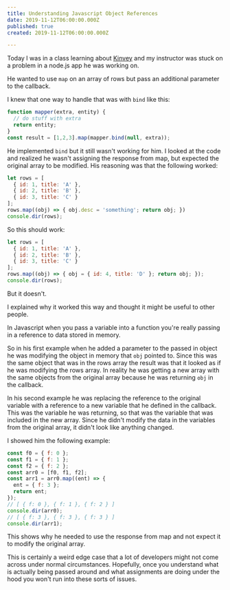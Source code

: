 ```yaml
---
title: Understanding Javascript Object References
date: 2019-11-12T06:00:00.000Z
published: true
created: 2019-11-12T06:00:00.000Z

---
```


Today I was in a class learning about [Kinvey](https://www.progress.com/kinvey) and my instructor was stuck on a problem in a node.js app he was working on.

He wanted to use `map` on an array of rows but pass an additional parameter to the callback.

I knew that one way to handle that was with `bind` like this:

```javascript
function mapper(extra, entity) {
  // do stuff with extra
  return entity;
}
const result = [1,2,3].map(mapper.bind(null, extra));
```

He implemented `bind` but it still wasn't working for him. I looked at the code and realized he wasn't assigning the response from map, but expected the original array to be modified.  His reasoning was that the following worked:

```javascript
let rows = [
  { id: 1, title: 'A' },
  { id: 2, title: 'B' },
  { id: 3, title: 'C' }
];
rows.map((obj) => { obj.desc = 'something'; return obj; })
console.dir(rows);
```

So this should work:

```javascript
let rows = [
  { id: 1, title: 'A' },
  { id: 2, title: 'B' },
  { id: 3, title: 'C' }
];
rows.map((obj) => { obj = { id: 4, title: 'D' }; return obj; });
console.dir(rows);
```

But it doesn't.

I explained why it worked this way and thought it might be useful to other people.

In Javascript when you pass a variable into a function you're really passing in a reference to data stored in memory.

So in his first example when he added a parameter to the passed in object he was modifying the object in memory that `obj` pointed to. Since this was the same object that was in the rows array the result was that it looked as if he was modifying the rows array.  In reality he was getting a new array with the same objects from the original array because he was returning `obj` in the callback.

In his second example he was replacing the reference to the original variable with a reference to a new variable that he defined in the callback. This was the variable he was returning, so that was the variable that was included in the new array. Since he didn't modify the data in the variables from the original array, it didn't look like anything changed.

I showed him the following example:

```javascript
const f0 = { f: 0 };
const f1 = { f: 1 };
const f2 = { f: 2 };
const arr0 = [f0, f1, f2];
const arr1 = arr0.map((ent) => {
  ent = { f: 3 };
  return ent;
});
// [ { f: 0 }, { f: 1 }, { f: 2 } ]
console.dir(arr0);
// [ { f: 3 }, { f: 3 }, { f: 3 } ]
console.dir(arr1);
```

This shows why he needed to use the response from map and not expect it to modify the original array.

This is certainly a weird edge case that a lot of developers might not come across under normal circumstances. Hopefully, once you understand what is actually being passed around and what assignments are doing under the hood you won't run into these sorts of issues.

